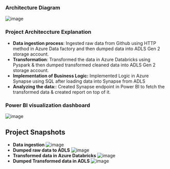 ### Architecture Diagram
![image](https://github.com/ambergupta1199/TokyoOlympics_Analysis/assets/79975210/3213ab0f-1b45-4438-ada5-ad29b74db744)
### Project Architeccture Explanation
- **Data ingestion process**: Ingested raw data from Github using HTTP method in Azure Data factory and then dumped data into ADLS Gen 2 storage account.
- **Transformation**: Transformed the data in Azure Databricks using Pyspark & then dumped transformed cleaned data into ADLS Gen 2 storage account.
- **Implementation of Business Logic:** Implemented Logic in Azure Synapse using SQL after loading data into Synapse from ADLS
- **Analyzing the data:**: Created Synapse endpoint in Power BI to fetch the transformed data & created report on top of it.
### Power BI visualization dashboard
![image](https://github.com/ambergupta1199/TokyoOlympics_Analysis/assets/79975210/01e8d20f-7776-414a-8439-519b462311e1)
## Project Snapshots
- **Data ingestion**
![image](https://github.com/ambergupta1199/TokyoOlympics_Analysis/assets/79975210/916ceb2c-d79a-4769-a20e-d6b786aacdfc)
- **Dumped raw data to ADLS**
![image](https://github.com/ambergupta1199/TokyoOlympics_Analysis/assets/79975210/49b982f2-3112-4442-8f10-4a62742edcb9)
- **Transformed data in Azure Databricks**
  ![image](https://github.com/ambergupta1199/TokyoOlympics_Analysis/assets/79975210/c62ff59a-f3a1-475b-9d76-583a246be304)
- **Dumped Transformed data in ADLS**
  ![image](https://github.com/ambergupta1199/TokyoOlympics_Analysis/assets/79975210/3b3fb001-ae77-4257-b1e8-fd44c8ad7e27)
  






